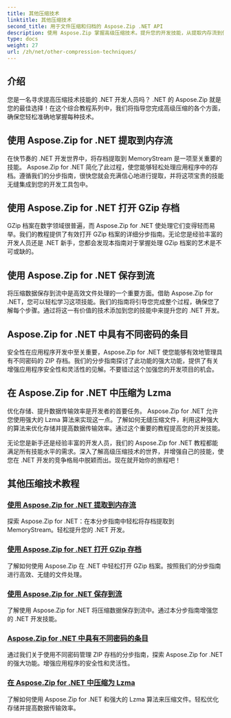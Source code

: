 ```yaml
---
title: 其他压缩技术
linktitle: 其他压缩技术
second_title: 用于文件压缩和归档的 Aspose.Zip .NET API
description: 使用 Aspose.Zip 掌握高级压缩技术。提升您的开发技能，从提取内存流到使用 Lzma 压缩优化存储。
type: docs
weight: 27
url: /zh/net/other-compression-techniques/
---
```


## 介绍

您是一名寻求提高压缩技术技能的 .NET 开发人员吗？ .NET 的 Aspose.Zip 就是您的最佳选择！在这个综合教程系列中，我们将指导您完成高级压缩的各个方面，确保您轻松准确地掌握每种技术。

## 使用 Aspose.Zip for .NET 提取到内存流

在快节奏的 .NET 开发世界中，将存档提取到 MemoryStream 是一项至关重要的技能。 Aspose.Zip for .NET 简化了此过程，使您能够轻松处理应用程序中的存档。遵循我们的分步指南，很快您就会充满信心地进行提取，并将这项宝贵的技能无缝集成到您的开发工具包中。

## 使用 Aspose.Zip for .NET 打开 GZip 存档

GZip 档案在数字领域很普遍，而 Aspose.Zip for .NET 使处理它们变得轻而易举。我们的教程提供了有效打开 GZip 档案的详细分步指南。无论您是经验丰富的开发人员还是 .NET 新手，您都会发现本指南对于掌握处理 GZip 档案的艺术是不可或缺的。

## 使用 Aspose.Zip for .NET 保存到流

将压缩数据保存到流中是高效文件处理的一个重要方面。借助 Aspose.Zip for .NET，您可以轻松学习这项技能。我们的指南将引导您完成整个过程，确保您了解每个步骤。通过将这一有价值的技术添加到您的技能中来提升您的 .NET 开发。

## Aspose.Zip for .NET 中具有不同密码的条目

安全性在应用程序开发中至关重要，Aspose.Zip for .NET 使您能够有效地管理具有不同密码的 ZIP 存档。我们的分步指南探讨了此功能的强大功能，提供了有关增强应用程序安全性和灵活性的见解。不要错过这个加强您的开发项目的机会。

## 在 Aspose.Zip for .NET 中压缩为 Lzma

优化存储、提升数据传输效率是开发者的首要任务。 Aspose.Zip for .NET 允许您使用强大的 Lzma 算法来实现这一点。了解如何无缝压缩文件，利用这种强大的算法来优化存储并提高数据传输效率。通过这个重要的教程提高您的开发技能。

无论您是新手还是经验丰富的开发人员，我们的 Aspose.Zip for .NET 教程都能满足所有技能水平的需求。深入了解高级压缩技术的世界，并增强自己的技能，使您在 .NET 开发的竞争格局中脱颖而出。现在就开始你的旅程吧！
## 其他压缩技术教程
### [使用 Aspose.Zip for .NET 提取到内存流](./extract-to-memory-stream/)
探索 Aspose.Zip for .NET：在本分步指南中轻松将存档提取到 MemoryStream。轻松提升您的 .NET 开发。
### [使用 Aspose.Zip for .NET 打开 GZip 存档](./open-gzip-archive/)
了解如何使用 Aspose.Zip 在 .NET 中轻松打开 GZip 档案。按照我们的分步指南进行高效、无缝的文件处理。
### [使用 Aspose.Zip for .NET 保存到流](./save-to-stream/)
了解使用 Aspose.Zip for .NET 将压缩数据保存到流中。通过本分步指南增强您的 .NET 开发技能。
### [Aspose.Zip for .NET 中具有不同密码的条目](./entries-with-different-passwords/)
通过我们关于使用不同密码管理 ZIP 存档的分步指南，探索 Aspose.Zip for .NET 的强大功能。增强应用程序的安全性和灵活性。 
### [在 Aspose.Zip for .NET 中压缩为 Lzma](./compress-to-lzma/)
了解如何使用 Aspose.Zip for .NET 和强大的 Lzma 算法来压缩文件。轻松优化存储并提高数据传输效率。